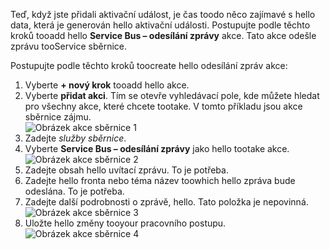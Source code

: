 Teď, když jste přidali aktivační událost, je čas toodo něco zajímavé s hello data, která je generován hello aktivační události. Postupujte podle těchto kroků tooadd hello **Service Bus – odesílání zprávy** akce. Tato akce odešle zprávu tooService sběrnice.  

Postupujte podle těchto kroků toocreate hello odesílání zpráv akce:  

1. Vyberte **+ nový krok** tooadd hello akce.  
2. Vyberte **přidat akci**. Tím se otevře vyhledávací pole, kde můžete hledat pro všechny akce, které chcete tootake. V tomto příkladu jsou akce sběrnice zájmu.    
   ![Obrázek akce sběrnice 1](./media/connectors-create-api-servicebus/action-1.png)   
3. Zadejte *služby sběrnice*.  
4. Vyberte **Service Bus – odesílání zprávy** jako hello tootake akce.  
   ![Obrázek akce sběrnice 2](./media/connectors-create-api-servicebus/action-2.png)    
5. Zadejte obsah hello uvítací zprávu. To je potřeba.  
6. Zadejte hello fronta nebo téma název toowhich hello zpráva bude odeslána. To je potřeba.   
7. Zadejte další podrobnosti o zprávě, hello. Tato položka je nepovinná.     
   ![Obrázek akce sběrnice 3](./media/connectors-create-api-servicebus/action-3.png)    
8. Uložte hello změny tooyour pracovního postupu.   
   ![Obrázek akce sběrnice 4](./media/connectors-create-api-servicebus/action-4.png)     

